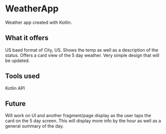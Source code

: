 # WeatherApp
Weather app created with Kotlin. 

## What it offers
US baed format of City, US. Shows the temp as well as a description of the status. Offers a card view of the 5 day weather. Very simple design that will be updated.

## Tools used
Kotlin
API

## Future 
Will work on UI and another fragment/page display as the user taps the card on the 5 day screen. This will display more info by the hour as well as a general summary of the day. 

